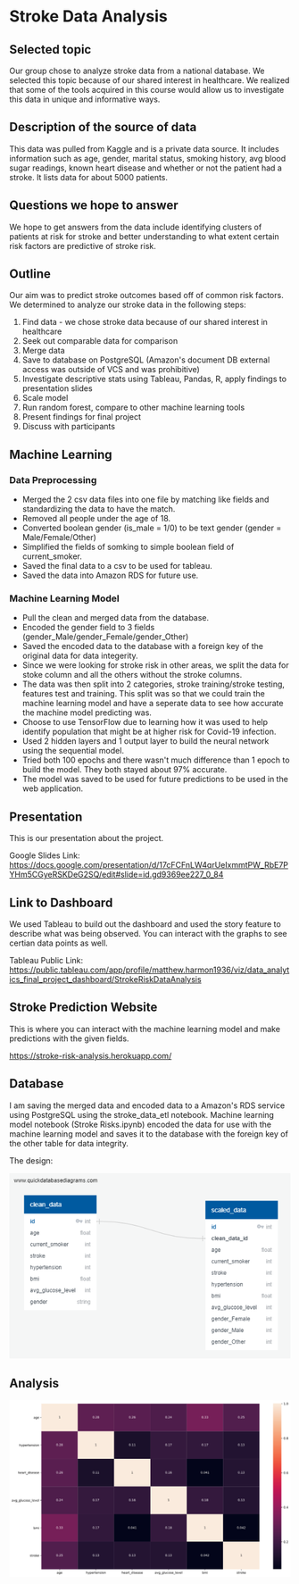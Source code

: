 # Stroke Data Analysis

## Selected topic

Our group chose to analyze stroke data from a national database. We selected this topic because of our shared interest in healthcare. We realized that some of the tools acquired in this course would allow us to investigate this data in unique and informative ways.

## Description of the source of data

This data was pulled from Kaggle and is a private data source. It includes information such as age, gender, marital status, smoking history, avg blood sugar readings, known heart disease and whether or not the patient had a stroke. It lists data for about 5000 patients.

## Questions we hope to answer

We hope to get answers from the data include identifying clusters of patients at risk for stroke and better understanding to what extent certain risk factors are predictive of stroke risk.

## Outline

Our aim was to predict stroke outcomes based off of common risk factors. We determined to analyze our stroke data in the following steps:

1. Find data - we chose stroke data because of our shared interest in healthcare
2. Seek out comparable data for comparison
3. Merge data
4. Save to database on PostgreSQL (Amazon's document DB external access was outside of VCS and was prohibitive)
5. Investigate descriptive stats using Tableau, Pandas, R, apply findings to presentation slides
6. Scale model
7. Run random forest, compare to other machine learning tools
8. Present findings for final project
9. Discuss with participants

## Machine Learning

### Data Preprocessing

- Merged the 2 csv data files into one file by matching like fields and standardizing the data to have the match.
- Removed all people under the age of 18.
- Converted boolean gender (is_male = 1/0) to be text gender (gender = Male/Female/Other)
- Simplified the fields of somking to simple boolean field of current_smoker.
- Saved the final data to a csv to be used for tableau.
- Saved the data into Amazon RDS for future use.

### Machine Learning Model

- Pull the clean and merged data from the database.
- Encoded the gender field to 3 fields (gender_Male/gender_Female/gender_Other)
- Saved the encoded data to the database with a foreign key of the original data for data integerity.
- Since we were looking for stroke risk in other areas, we split the data for stoke column and all the others without the stroke columns.
- The data was then split into 2 categories, stroke training/stroke testing, features test and training. This split was so that we could train the machine learning model and have a seperate data to see how accurate the machine model predicting was.
- Choose to use TensorFlow due to learning how it was used to help identify population that might be at higher risk for Covid-19 infection.
- Used 2 hidden layers and 1 output layer to build the neural network using the sequential model.
- Tried both 100 epochs and there wasn't much difference than 1 epoch to build the model. They both stayed about 97% accurate.
- The model was saved to be used for future predictions to be used in the web application.

## Presentation

This is our presentation about the project.

Google Slides Link: <https://docs.google.com/presentation/d/17cFCFnLW4qrUeIxmmtPW_RbE7PYHm5CGyeRSKDeG2SQ/edit#slide=id.gd9369ee227_0_84>

## Link to Dashboard

We used Tableau to build out the dashboard and used the story feature to describe what was being observed. You can interact with the graphs to see certian data points as well.

Tableau Public Link: <https://public.tableau.com/app/profile/matthew.harmon1936/viz/data_analytics_final_project_dashboard/StrokeRiskDataAnalysis>

## Stroke Prediction Website

This is where you can interact with the machine learning model and make predictions with the given fields.

<https://stroke-risk-analysis.herokuapp.com/>

## Database

I am saving the merged data and encoded data to a Amazon's RDS service using PostgreSQL using the stroke_data_etl notebook. Machine learning model notebook (Stroke Risks.ipynb) encoded the data for use with the machine learning model and saves it to the database with the foreign key of the other table for data integrity.

The design:

![Database Design](resources/images/db_ERD.png)

## Analysis

![Correlation Graph](resources/images/correlation_graph.png)
